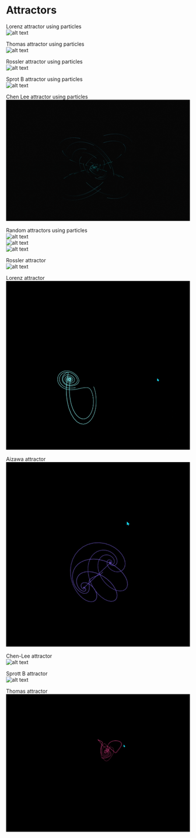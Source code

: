 # Attractors

Lorenz attractor using particles <br/> 
![alt text](https://github.com/dalvagon/Attractors/blob/main/assets/LorenzGif.gif) <br/>

Thomas attractor using particles <br/> 
![alt text](https://github.com/dalvagon/Attractors/blob/main/assets/ThomasGif.gif) <br/>

Rossler attractor using particles <br/> 
![alt text](https://github.com/dalvagon/Attractors/blob/main/assets/RosslerGif.gif) <br/>

Sprot B attractor using particles <br/> 
![alt text](https://github.com/dalvagon/Attractors/blob/main/assets/SprottBGif.gif) <br/>

Chen Lee attractor using particles <br/> 
![alt text](https://github.com/dalvagon/Attractors/blob/main/assets/ChenLeeGif.gif) <br/>

Random attractors using particles <br/> 
![alt text](https://github.com/dalvagon/Attractors/blob/main/assets/Random1.gif) <br/>
![alt text](https://github.com/dalvagon/Attractors/blob/main/assets/Random2.gif) <br/>
![alt text](https://github.com/dalvagon/Attractors/blob/main/assets/Random3.gif) <br/>

Rossler attractor <br/> 
![alt text](https://github.com/dalvagon/Attractors/blob/main/assets/Rossler.gif) <br/>

Lorenz attractor <br/> 
![alt text](https://github.com/dalvagon/Attractors/blob/main/assets/Lorenz.gif) <br/>

Aizawa attractor <br/> 
![alt text](https://github.com/dalvagon/Attractors/blob/main/assets/Aizawa.gif) <br/>

Chen-Lee attractor <br/> 
![alt text](https://github.com/dalvagon/Attractors/blob/main/assets/ChenLee.gif) <br/>

Sprott B attractor <br/> 
![alt text](https://github.com/dalvagon/Attractors/blob/main/assets/SprottB.gif) <br/>

Thomas attractor <br/> 
![alt text](https://github.com/dalvagon/Attractors/blob/main/assets/Thomas.gif) <br/>
